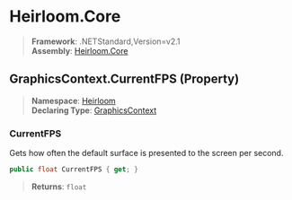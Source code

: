 # Heirloom.Core

> **Framework**: .NETStandard,Version=v2.1  
> **Assembly**: [Heirloom.Core][0]

## GraphicsContext.CurrentFPS (Property)

> **Namespace**: [Heirloom][0]  
> **Declaring Type**: [GraphicsContext][1]

### CurrentFPS

Gets how often the default surface is presented to the screen per second.

```cs
public float CurrentFPS { get; }
```

> **Returns**: `float`

[0]: ../../../Heirloom.Core.md
[1]: ../GraphicsContext.md
